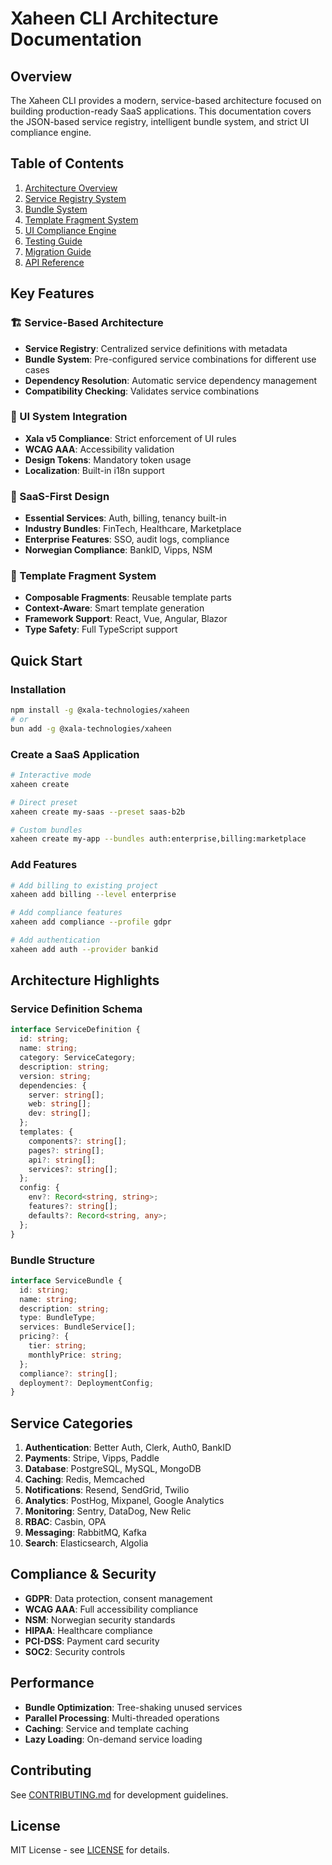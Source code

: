 # Xaheen CLI Architecture Documentation

## Overview

The Xaheen CLI provides a modern, service-based architecture focused on building production-ready SaaS applications. This documentation covers the JSON-based service registry, intelligent bundle system, and strict UI compliance engine.

## Table of Contents

1. [Architecture Overview](./architecture-overview.md)
2. [Service Registry System](./service-registry.md)
3. [Bundle System](./bundle-system.md)
4. [Template Fragment System](./template-fragments.md)
5. [UI Compliance Engine](./ui-compliance.md)
6. [Testing Guide](./testing-guide.md)
7. [Migration Guide](./migration-guide.md)
8. [API Reference](./api-reference.md)

## Key Features

### 🏗️ Service-Based Architecture
- **Service Registry**: Centralized service definitions with metadata
- **Bundle System**: Pre-configured service combinations for different use cases
- **Dependency Resolution**: Automatic service dependency management
- **Compatibility Checking**: Validates service combinations

### 🎨 UI System Integration
- **Xala v5 Compliance**: Strict enforcement of UI rules
- **WCAG AAA**: Accessibility validation
- **Design Tokens**: Mandatory token usage
- **Localization**: Built-in i18n support

### 🚀 SaaS-First Design
- **Essential Services**: Auth, billing, tenancy built-in
- **Industry Bundles**: FinTech, Healthcare, Marketplace
- **Enterprise Features**: SSO, audit logs, compliance
- **Norwegian Compliance**: BankID, Vipps, NSM

### 🧩 Template Fragment System
- **Composable Fragments**: Reusable template parts
- **Context-Aware**: Smart template generation
- **Framework Support**: React, Vue, Angular, Blazor
- **Type Safety**: Full TypeScript support

## Quick Start

### Installation
```bash
npm install -g @xala-technologies/xaheen
# or
bun add -g @xala-technologies/xaheen
```

### Create a SaaS Application
```bash
# Interactive mode
xaheen create

# Direct preset
xaheen create my-saas --preset saas-b2b

# Custom bundles
xaheen create my-app --bundles auth:enterprise,billing:marketplace
```

### Add Features
```bash
# Add billing to existing project
xaheen add billing --level enterprise

# Add compliance features
xaheen add compliance --profile gdpr

# Add authentication
xaheen add auth --provider bankid
```

## Architecture Highlights

### Service Definition Schema
```typescript
interface ServiceDefinition {
  id: string;
  name: string;
  category: ServiceCategory;
  description: string;
  version: string;
  dependencies: {
    server: string[];
    web: string[];
    dev: string[];
  };
  templates: {
    components?: string[];
    pages?: string[];
    api?: string[];
    services?: string[];
  };
  config: {
    env?: Record<string, string>;
    features?: string[];
    defaults?: Record<string, any>;
  };
}
```

### Bundle Structure
```typescript
interface ServiceBundle {
  id: string;
  name: string;
  description: string;
  type: BundleType;
  services: BundleService[];
  pricing?: {
    tier: string;
    monthlyPrice: string;
  };
  compliance?: string[];
  deployment?: DeploymentConfig;
}
```

## Service Categories

1. **Authentication**: Better Auth, Clerk, Auth0, BankID
2. **Payments**: Stripe, Vipps, Paddle
3. **Database**: PostgreSQL, MySQL, MongoDB
4. **Caching**: Redis, Memcached
5. **Notifications**: Resend, SendGrid, Twilio
6. **Analytics**: PostHog, Mixpanel, Google Analytics
7. **Monitoring**: Sentry, DataDog, New Relic
8. **RBAC**: Casbin, OPA
9. **Messaging**: RabbitMQ, Kafka
10. **Search**: Elasticsearch, Algolia

## Compliance & Security

- **GDPR**: Data protection, consent management
- **WCAG AAA**: Full accessibility compliance
- **NSM**: Norwegian security standards
- **HIPAA**: Healthcare compliance
- **PCI-DSS**: Payment card security
- **SOC2**: Security controls

## Performance

- **Bundle Optimization**: Tree-shaking unused services
- **Parallel Processing**: Multi-threaded operations
- **Caching**: Service and template caching
- **Lazy Loading**: On-demand service loading

## Contributing

See [CONTRIBUTING.md](./CONTRIBUTING.md) for development guidelines.

## License

MIT License - see [LICENSE](../../LICENSE) for details.